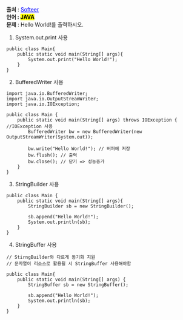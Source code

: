 **출처** : <a href="https://www.acmicpc.net/problem/2557" style="color: blue; text-decoration: underline;">Softeer</a><br>
**언어 : <mark>JAVA**</mark><br>
**문제** : Hello World!를 출력하시오.<br>


1. System.out.print 사용
```
public class Main{
    public static void main(String[] args){
        System.out.print("Hello World!");
    }
}
```

2. BufferedWriter 사용
```
import java.io.BufferedWriter;
import java.io.OutputStreamWriter;
import java.io.IOException;
 
public class Main {
	public static void main(String[] args) throws IOException { //IOException 사용
		BufferedWriter bw = new BufferedWriter(new OutputStreamWriter(System.out));  
 
		bw.write("Hello World!"); // 버퍼에 저장
		bw.flush(); // 출력
		bw.close(); // 닫기 => 성능증가
	}
}
```

3. StringBuilder 사용
```
public class Main {
    public static void main(String[] args){
        StringBuilder sb = new StringBuilder();

        sb.append("Hello World!");
        System.out.println(sb);
    }
}
```

4. StringBuffer 사용
```
// StirngBuilder와 다르게 동기화 지원
// 문자열이 리소스로 활용될 시 StringBuffer 사용해야함

public class Main{
    public static void main(String[] args) {
        StringBuffer sb = new StringBuffer();

        sb.append("Hello World!");
        System.out.println(sb);
    }
}
```
